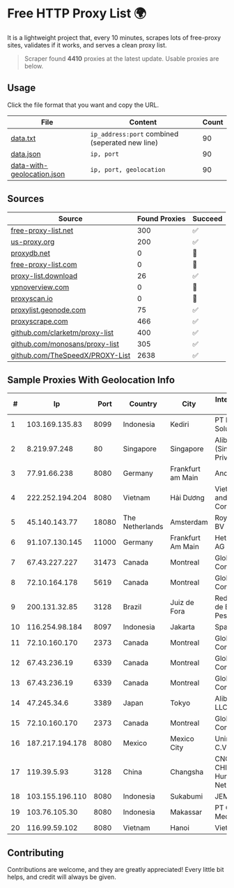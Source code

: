 
# Free HTTP Proxy List 🌍

It is a lightweight project that, every 10 minutes, scrapes lots of free-proxy sites, validates if it works, and serves a clean proxy list.


> Scraper found **4410** proxies at the latest update. Usable proxies are below.

## Usage

Click the file format that you want and copy the URL.


|File|Content|Count|
|----|-------|-----|
|[data.txt](https://raw.githubusercontent.com/themiralay/Proxy-List-World/master/data.txt)|`ip_address:port` combined (seperated new line)|90|
|[data.json](https://raw.githubusercontent.com/themiralay/Proxy-List-World/master/data.json)|`ip, port`|90|
|[data-with-geolocation.json](https://raw.githubusercontent.com/themiralay/Proxy-List-World/master/data-with-geolocation.json)|`ip, port, geolocation`|90|

## Sources

|Source|Found Proxies|Succeed|
|------|-------------|-------|
|[free-proxy-list.net](https://free-proxy-list.net)|300|✅|
|[us-proxy.org](https://www.us-proxy.org)|200|✅|
|[proxydb.net](http://proxydb.net)|0|🚫|
|[free-proxy-list.com](https://free-proxy-list.com/?page=&port=&type%5B%5D=http&type%5B%5D=https&up_time=0&search=Search)|0|🚫|
|[proxy-list.download](https://www.proxy-list.download/HTTP)|26|✅|
|[vpnoverview.com](https://vpnoverview.com/privacy/anonymous-browsing/free-proxy-servers)|0|🚫|
|[proxyscan.io](https://www.proxyscan.io)|0|🚫|
|[proxylist.geonode.com](https://proxylist.geonode.com/api/proxy-list?limit=300&page=1&sort_by=lastChecked&sort_type=desc&protocols=http,https)|75|✅|
|[proxyscrape.com](https://api.proxyscrape.com/v2/?request=displayproxies&protocol=http&timeout=10000&country=all&ssl=all&anonymity=all)|466|✅|
|[github.com/clarketm/proxy-list](https://raw.githubusercontent.com/clarketm/proxy-list/master/proxy-list-raw.txt)|400|✅|
|[github.com/monosans/proxy-list](https://raw.githubusercontent.com/monosans/proxy-list/main/proxies/http.txt)|305|✅|
|[github.com/TheSpeedX/PROXY-List](https://raw.githubusercontent.com/TheSpeedX/PROXY-List/master/http.txt)|2638|✅|


## Sample Proxies With Geolocation Info

|#|Ip|Port|Country|City|Internet Service Provider|
|-|--|----|-------|----|-------------------------|
|1|103.169.135.83|8099|Indonesia|Kediri|PT Neo Santara Solusi|
|2|8.219.97.248|80|Singapore|Singapore|Alibaba Cloud (Singapore) Private Limited|
|3|77.91.66.238|8080|Germany|Frankfurt am Main|Andrii Hrosh|
|4|222.252.194.204|8080|Vietnam|Hải Dương|VietNam Post and Telecom Corporation|
|5|45.140.143.77|18080|The Netherlands|Amsterdam|RoyaleHosting BV|
|6|91.107.130.145|11000|Germany|Frankfurt Am Main|Hetzner Online AG|
|7|67.43.227.227|31473|Canada|Montreal|GloboTech Communications|
|8|72.10.164.178|5619|Canada|Montreal|GloboTech Communications|
|9|200.131.32.85|3128|Brazil|Juiz de Fora|Rede Nacional de Ensino e Pesquisa|
|10|116.254.98.184|8097|Indonesia|Jakarta|SpaceX Starlink|
|11|72.10.160.170|2373|Canada|Montreal|GloboTech Communications|
|12|67.43.236.19|6339|Canada|Montreal|GloboTech Communications|
|13|67.43.236.19|6339|Canada|Montreal|GloboTech Communications|
|14|47.245.34.6|3389|Japan|Tokyo|Alibaba Cloud LLC|
|15|72.10.160.170|2373|Canada|Montreal|GloboTech Communications|
|16|187.217.194.178|8080|Mexico|Mexico City|Uninet S.A. de C.V.|
|17|119.39.5.93|3128|China|Changsha|CNC Group CHINA169 Hunan Province Network|
|18|103.155.196.110|8080|Indonesia|Sukabumi|JEMBATANDATA|
|19|103.76.105.30|8080|Indonesia|Makassar|PT Citra Prima Media|
|20|116.99.59.102|8080|Vietnam|Hanoi|Viettel Group|



## Contributing

Contributions are welcome, and they are greatly appreciated! Every
little bit helps, and credit will always be given.

